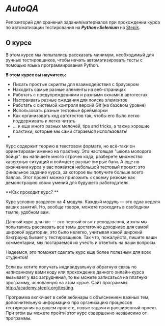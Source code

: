 # _AutoQA_
Репозиторий для хранения задания/материалов при прохождении курса по автоматизации тестирования на _**Python+Selenium**_ на [Stepik][Stepik-url].

[Stepik-url]: https://stepik.org/course/575

## О курсе ##
В этом курсе мы попытались рассказать минимум, необходимый для ручных тестировщиков, чтобы начать автоматизировать тесты с помощью языка программирования Python. 

**В этом курсе вы научитесь:** 

- Писать простые скрипты для взаимодействия с браузером 
- Находить самые разные элементы на веб-страницах
- Работать с предупреждениями и разными окнами в автотестах 
- Настраивать разные ожидания для поиска элементов
- Работать с системой контроля версий Git (на базовом уровне)
- Использовать разные тестовые фреймворки 
- Как организовать код автотестов так, чтобы его было легко поддерживать и легко читать
- ... и еще много разных мелочей, tips and tricks, а также хорошие практики, которые мы сами стараемся использовать!
- 
Курс содержит теорию в текстовом формате, но всё-таки он ориентирован именно на практику. Это настоящая "школа молодого бойца": вы напишете много строчек кода, разберете множество каверзных ситуаций и поймаете разные хитрые баги. А еще по окончании курса у вас появится небольшой тестовый проект: это финальное задание курса, за которое вы получите больше всего баллов. Этот проект можно приложить к своему резюме как демонстрацию своих умений для будущего работодателя.

**Как проходит курс? **

Курс условно разделен на 4 модуля. Каждый модуль — это одна неделя ваших занятий. Но, вообще говоря, можете проходить в свободном темпе, удобном вам. 

Данный курс для нас — это первый опыт преподавания, и хотя мы попытались рассказать все темы достаточно доходчиво для самой широкой аудитории, это было нелегко, учитывая какой широкий бэкграунд бывает у тестировщиков. Так что, пожалуйста, пишите ваши комментарии, мы постараемся их учесть и ответить на ваши вопросы. 

Надеемся, это поможет сделать курс еще более полезным для всех студентов! 

Если вы хотите получать индивидуальную обратную связь по написанному вами коду или прохождение данного онлайн-курса вызывает у вас затруднения, то вы можете записаться на платную программу, основанную на этом курсе. Сайт программы: http://academy.stepik.org/testing.

Программа включает в себя вебинары с объяснением важных тем, дополнительную информацию про организацию процессов тестирования на вашем проекте, новые задачи и расширенный проект. При этом вы можете пройти этот курс совершенно независимо от программы.
